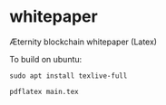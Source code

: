 # whitepaper
Æternity blockchain whitepaper (Latex)

To build on ubuntu:

```
sudo apt install texlive-full

pdflatex main.tex
```
